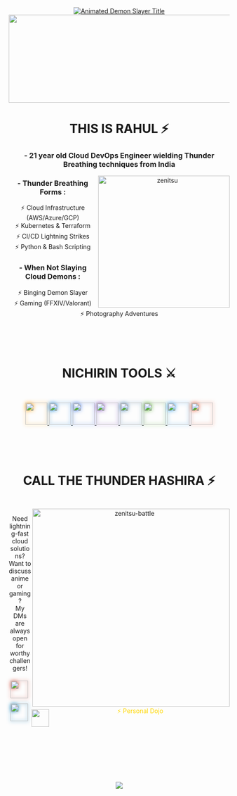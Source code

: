 <div align="center">
<a href="https://github.com/kawarimidoll/typograssy">
  <img src="https://readme-typing-svg.demolab.com?font=Kanit&weight=800&size=35&duration=4000&pause=1000&color=F71E1E&center=true&vCenter=true&width=600&height=90&lines=%E9%AC%BC%E6%BB%85%E3%81%AE%E5%88%83THIS+IS+RAHUL;DevOps+Engineer;CLOUD+HASHIRA+%F0%9F%94%A5" alt="Animated Demon Slayer Title">
</a>
<div align="center">
  <img width="720" height="200" src=Add-ons/218883.gif>
</div>

# THIS IS RAHUL ⚡

### - 21 year old Cloud DevOps Engineer wielding Thunder Breathing techniques from India

<img alt="zenitsu" align="right" src="https://media1.giphy.com/media/VEzYdo930nTiTuVeMU/giphy.gif" width="300">

### - Thunder Breathing Forms :

 ⚡ Cloud Infrastructure (AWS/Azure/GCP)  
 ⚡ Kubernetes & Terraform  
 ⚡ CI/CD Lightning Strikes  
 ⚡ Python & Bash Scripting

### - When Not Slaying Cloud Demons :

 ⚡ Binging Demon Slayer  
 ⚡ Gaming (FFXIV/Valorant)  
 ⚡ Photography Adventures  

</br>
</br>
</br>

# NICHIRIN TOOLS ⚔️

</br>

<p align="center">
  <a href="#">
    <img src="https://cdn.jsdelivr.net/gh/devicons/devicon/icons/amazonwebservices/amazonwebservices-original.svg" width="50" style="filter: drop-shadow(0 0 5px #FF9900);">
  </a>
  <a href="#">
    <img src="https://cdn.jsdelivr.net/gh/devicons/devicon/icons/azure/azure-original.svg" width="50" style="filter: drop-shadow(0 0 5px #0078D4);">
  </a>
  <a href="#">
    <img src="https://cdn.jsdelivr.net/gh/devicons/devicon/icons/kubernetes/kubernetes-plain.svg" width="50" style="filter: drop-shadow(0 0 5px #326CE5);">
  </a>
  <a href="#">
    <img src="https://cdn.jsdelivr.net/gh/devicons/devicon/icons/terraform/terraform-original.svg" width="50" style="filter: drop-shadow(0 0 5px #7B42BC);">
  </a>
  <a href="#">
    <img src="https://cdn.jsdelivr.net/gh/devicons/devicon/icons/python/python-original.svg" width="50" style="filter: drop-shadow(0 0 5px #3776AB);">
  </a>
  <a href="#">
    <img src="https://cdn.jsdelivr.net/gh/devicons/devicon/icons/bash/bash-original.svg" width="50" style="filter: drop-shadow(0 0 5px #4EAA25);">
  </a>
  <a href="#">
    <img src="https://cdn.jsdelivr.net/gh/devicons/devicon/icons/docker/docker-original.svg" width="50" style="filter: drop-shadow(0 0 5px #2496ED);">
  </a>
  <a href="#">
    <img src="https://cdn.jsdelivr.net/gh/devicons/devicon/icons/prometheus/prometheus-original.svg" width="50" style="filter: drop-shadow(0 0 5px #E6522C);">
  </a>
</p>

</br>
</br>
</br>

# CALL THE THUNDER HASHIRA ⚡

<p>
</br>
<img hight="320" width="450" alt="zenitsu-battle" align="right" src="https://media.tenor.com/5DS79Gz0gR8AAAAC/zenitsu-agatsuma-demon-slayer.gif">

Need lightning-fast cloud solutions? Want to discuss anime or gaming?  
My DMs are always open for worthy challengers!

  <a href="mailto:your.email@example.com">
    <img align="left" src="https://cdn.jsdelivr.net/gh/devicons/devicon/icons/google/google-original.svg" width="40" style="filter: drop-shadow(0 0 5px #D14836); margin:6px 4px">
  </a>

  <a href="https://www.linkedin.com/in/yourprofile">
    <img align="left" src="https://cdn.jsdelivr.net/gh/devicons/devicon/icons/linkedin/linkedin-original.svg" width="40" style="filter: drop-shadow(0 0 5px #0077B5); margin:6px 4px">
  </a>  
</br>
</br>
</br>
  <a href="https://github.com/yourprofile">
    <img align="left" src="https://cdn.jsdelivr.net/gh/devicons/devicon/icons/github/github-original.svg" width="40" style="filter: drop-shadow(0 0 5px #FFFFFF); margin:6px 4px">
  </a>
  <a href = "https://yourportfolio.com" style = "color:#FFD700; text-decoration:none">⚡ Personal Dojo</a>
</p>

</br>
</br>
</br>
</br>
</br>
</br>
</br>

<p align="center">
  <a href="https://github.com/anuraghazra/github-readme-stats"> 
  <img src="https://github-readme-stats.vercel.app/api?username=RahulAmbaragonda&show_icons=true&theme=dark&title_color=FFD700&icon_color=FFA500&include_all_commits=true"/>
  </a>
</p>
